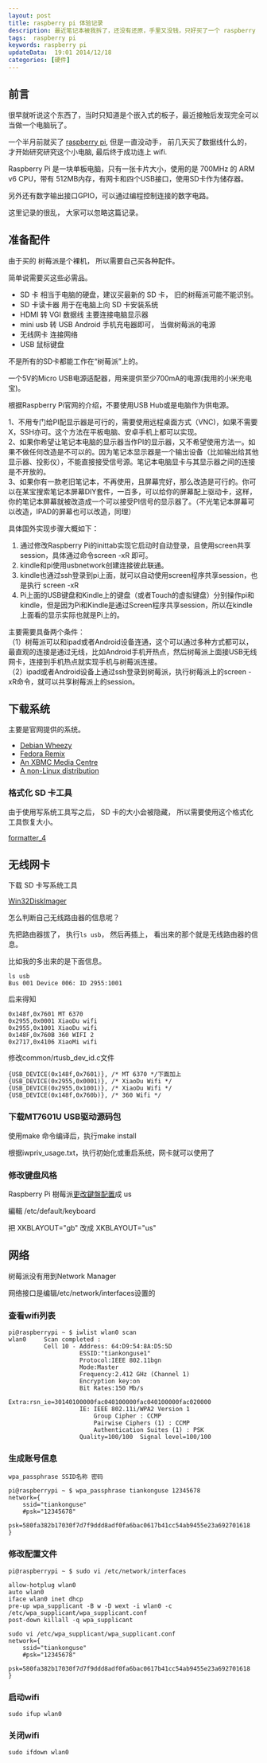 ```yaml
---
layout: post
title: raspberry pi 体验记录
description: 最近笔记本被我拆了，还没有还原，手里又没钱，只好买了一个 raspberry pi 来当做我的电脑。     
tags:  raspberry pi
keywords: raspberry pi
updateData:  19:01 2014/12/18
categories: [硬件]
---
```



## 前言

很早就听说这个东西了，当时只知道是个嵌入式的板子，最近接触后发现完全可以当做一个电脑玩了。  


一个半月前就买了 [raspberry pi][raspberry-pi-qzone], 但是一直没动手， 前几天买了数据线什么的， 才开始研究研究这个小电脑, 最后终于成功连上 wifi.   


Raspberry Pi 是一块单板电脑，只有一张卡片大小，使用的是 700MHz 的 ARM v6 CPU，带有 512MB内存，有网卡和四个USB接口，使用SD卡作为储存器。  

另外还有数字输出接口GPIO，可以通过编程控制连接的数字电路。

这里记录的很乱， 大家可以忽略这篇记录。  


## 准备配件


由于买的 树莓派是个裸机， 所以需要自己买各种配件。   

简单说需要买这些必需品。   

* SD 卡 相当于电脑的硬盘，建议买最新的 SD 卡， 旧的树莓派可能不能识别。    
* SD 卡读卡器 用于在电脑上向 SD 卡安装系统  
* HDMI 转 VGI 数据线 主要连接电脑显示器  
* mini usb 转 USB  Android 手机充电器即可， 当做树莓派的电源  
* 无线网卡 连接网络  
* USB 鼠标键盘   


不是所有的SD卡都能工作在“树莓派”上的。  

一个5V的Micro USB电源适配器，用来提供至少700mA的电源(我用的小米充电宝)。  

根据Raspberry Pi官网的介绍，不要使用USB Hub或是电脑作为供电源。


1、不用专门给PI配显示器是可行的，需要使用远程桌面方式（VNC)，如果不需要X，SSH亦可。这个方法在平板电脑、安卓手机上都可以实现。  
2、如果你希望让笔记本电脑的显示器当作PI的显示器，又不希望使用方法一。如果不做任何改造是不可以的。因为笔记本显示器是一个输出设备（比如输出给其他显示器、投影仪），不能直接接受信号源。笔记本电脑显卡与其显示器之间的连接是不开放的。  
3、如果你有一款老旧笔记本，不再使用，且屏幕完好，那么改造是可行的。你可以在某宝搜索笔记本屏幕DIY套件，一百多，可以给你的屏幕配上驱动卡，这样，你的笔记本屏幕就被改造成一个可以接受PI信号的显示器了。（不光笔记本屏幕可以改造，IPAD的屏幕也可以改造，同理）



具体国外实现步骤大概如下：  
1. 通过修改Raspberry Pi的inittab实现它启动时自动登录，且使用screen共享session，具体通过命令screen -xR 即可。  
2. kindle和pi使用usbnetwork创建连接彼此联通。  
3. kindle也通过ssh登录到pi上面，就可以自动使用screen程序共享session，也是执行 screen -xR  
4. Pi上面的USB键盘和Kindle上的键盘（或者Touch的虚拟键盘）分别操作pi和kindle，但是因为Pi和Kindle是通过Screen程序共享session，所以在kindle上面看的显示实际也就是Pi上的。  


主要需要具备两个条件：  
（1）树莓派可以和ipad或者Android设备连通，这个可以通过多种方式都可以，最直观的连接是通过无线，比如Android手机开热点，然后树莓派上面接USB无线网卡，连接到手机热点就实现手机与树莓派连接。  
（2）ipad或者Android设备上通过ssh登录到树莓派，执行树莓派上的screen -xR命令，就可以共享树莓派上的session。  


## 下载系统

主要是官网提供的系统。  

* [Debian Wheezy][RASPBIAN]
* [Fedora Remix][PIDORA]
* [An XBMC Media Centre][OPENELEC]
* [A non-Linux distribution][RISC-OS]


### 格式化 SD 卡工具

由于使用写系统工具写之后， SD 卡的大小会被隐藏， 所以需要使用这个格式化工具恢复大小。  

[formatter_4][]


## 无线网卡

下载 SD 卡写系统工具

[Win32DiskImager][]


怎么判断自己无线路由器的信息呢？  

先把路由器拔了， 执行`ls usb`， 然后再插上， 看出来的那个就是无线路由器的信息。  


比如我的多出来的是下面信息。  


```
ls usb  
Bus 001 Device 006: ID 2955:1001
```

后来得知   

```
0x148f,0x7601 MT 6370 
0x2955,0x0001 XiaoDu wifi
0x2955,0x1001 XiaoDu wifi
0x148F,0x760B 360 WIFI 2
0x2717,0x4106 XiaoMi wifi
```

修改common/rtusb_dev_id.c文件   

```
{USB_DEVICE(0x148f,0x7601)}, /* MT 6370 */下面加上
{USB_DEVICE(0x2955,0x0001)}, /* XiaoDu Wifi */
{USB_DEVICE(0x2955,0x1001)}, /* XiaoDu Wifi */
{USB_DEVICE(0x148f,0x760b)}, /* 360 Wifi */
```

### 下载MT7601U USB驱动源码包


使用make 命令编译后，执行make install   

根据iwpriv_usage.txt，执行初始化或重启系统，网卡就可以使用了  


### 修改键盘风格


Raspberry Pi 樹莓派[更改鍵盤配置][192833-raspberry-pi-can-change-the-keyboard-layout-to-us]成 us  

編輯 /etc/default/keyboard   

把 XKBLAYOUT="gb" 改成 XKBLAYOUT="us"  


## 网络


树莓派没有用到Network Manager  

网络接口是编辑/etc/network/interfaces设置的  

### 查看wifi列表

```
pi@raspberrypi ~ $ iwlist wlan0 scan
wlan0     Scan completed :
          Cell 10 - Address: 64:D9:54:8A:D5:5D
                    ESSID:"tiankonguse1"
                    Protocol:IEEE 802.11bgn
                    Mode:Master
                    Frequency:2.412 GHz (Channel 1)
                    Encryption key:on
                    Bit Rates:150 Mb/s
                    Extra:rsn_ie=30140100000fac040100000fac040100000fac020000
                    IE: IEEE 802.11i/WPA2 Version 1
                        Group Cipher : CCMP
                        Pairwise Ciphers (1) : CCMP
                        Authentication Suites (1) : PSK
                    Quality=100/100  Signal level=100/100
```

### 生成账号信息

```
wpa_passphrase SSID名称 密码 

pi@raspberrypi ~ $ wpa_passphrase tiankonguse 12345678
network={
	ssid="tiankonguse"
	#psk="12345678"
	psk=580fa382b17030f7d7f9ddd8adf0fa6bac0617b41cc54ab9455e23a692701618
} 
```

### 修改配置文件

```
pi@raspberrypi ~ $ sudo vi /etc/network/interfaces  

allow-hotplug wlan0  
auto wlan0  
iface wlan0 inet dhcp  
pre-up wpa_supplicant -B w -D wext -i wlan0 -c /etc/wpa_supplicant/wpa_supplicant.conf  
post-down killall -q wpa_supplicant 

sudo vi /etc/wpa_supplicant/wpa_supplicant.conf
network={
	ssid="tiankonguse"
	#psk="12345678"
	psk=580fa382b17030f7d7f9ddd8adf0fa6bac0617b41cc54ab9455e23a692701618
} 
```

### 启动wifi

```
sudo ifup wlan0  
```


### 关闭wifi

```
sudo ifdown wlan0
```


[192833-raspberry-pi-can-change-the-keyboard-layout-to-us]: http://tern.logdown.com/posts/192833-raspberry-pi-can-change-the-keyboard-layout-to-us
[installing-images-windows]: http://www.raspberrypi.org/documentation/installation/installing-images/windows.md
[Win32DiskImager]: http://sourceforge.net/projects/win32diskimager/
[formatter_4]: https://www.sdcard.org/downloads/formatter_4/
[RISC-OS]: http://downloads.raspberrypi.org/riscos_latest
[OPENELEC]: http://downloads.raspberrypi.org/openelec_latest
[PIDORA]: http://downloads.raspberrypi.org/pidora_latest
[RASPBIAN]: http://downloads.raspberrypi.org/raspbian_latest
[8592667]: http://blog.csdn.net/jacktan/article/details/8592667
[raspberry-pi-qzone]: http://user.qzone.qq.com/804345178/mood/5a55f12f4aae5d548e000300.1
